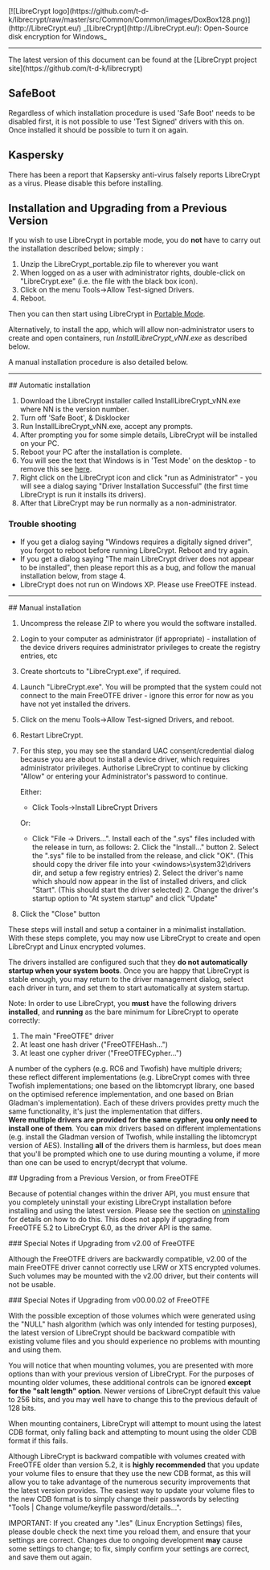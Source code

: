 

<meta content="text/html; charset=UTF-8" http-equiv="Content-Type">
<meta name="keywords" content="disk encryption, security, transparent, AES, plausible deniability, virtual drive, Linux, MS Windows, portable, USB drive, partition">
<meta name="description" content="LibreCrypt: An Open-Source transparent encryption program for PCs. With this software, you can create one or more &quot;containers&quot; on your PC - which appear as disks, anything written to these disks is automatically encrypted before being stored on your hard drive.">

<meta name="author" content="Sarah Dean">
<meta name="copyright" content="Copyright 2004, 2005, 2006, 2007, 2008 Sarah Dean">


<TITLE>Installation and Upgrading from a Previous Version</TITLE>

<link href="https://raw.githubusercontent.com/t-d-k/librecrypt/master/docs/styles_common.css" rel="stylesheet" type="text/css">

<link rel="shortcut icon" href="https://github.com/t-d-k/librecrypt/raw/master/src/Common/Common/images/DoxBox.ico" type="image/x-icon">

<SPAN CLASS="master_link">
[![LibreCrypt logo](https://github.com/t-d-k/librecrypt/raw/master/src/Common/Common/images/DoxBox128.png)](http://LibreCrypt.eu/)
</SPAN>
<SPAN CLASS="master_title">
_[LibreCrypt](http://LibreCrypt.eu/): Open-Source disk encryption for Windows_
</SPAN>

***
<SPAN class="tip">
The latest version of this document can be found at the [LibreCrypt project site](https://github.com/t-d-k/librecrypt)
</SPAN>   

## SafeBoot
Regardless of which installation procedure is used 'Safe Boot' needs to be disabled first, it is not possible to use 'Test Signed' drivers with this on.
Once installed it should be possible to turn it on again.

## Kaspersky
There has been a report that Kapsersky anti-virus falsely reports LibreCrypt as a virus. Please disable this before installing.
          
## Installation and Upgrading from a Previous Version

If you wish to use LibreCrypt in portable mode, you do **not** have to carry out the installation described below; simply :

1. Unzip the LibreCrypt_portable.zip file to wherever you want 
2. When logged on as a user with administrator rights, double-click on "LibreCrypt.exe" (i.e. the file with the black box icon).
3. Click on the menu Tools->Allow Test-signed Drivers.
4. Reboot.

Then you can then start using LibreCrypt in [Portable Mode](portable_mode.html).

Alternatively, to install the app, which will allow non-administrator users to create and open containers, run _InstallLibreCrypt\_vNN.exe_ as described below.

A manual installation procedure is also detailed below.

* * * 
<A NAME="level_3_heading_1">
## Automatic installation
</A>

1. Download the LibreCrypt installer called InstallLibreCrypt_vNN.exe where NN is the version number.
1. Turn off 'Safe Boot', & Disklocker
1. Run InstallLibreCrypt_vNN.exe, accept any prompts.
1. After prompting you for some simple details, LibreCrypt will be installed on your PC.
1. Reboot your PC after the installation is complete.
1. You will see the text that Windows is in 'Test Mode' on the desktop - to remove this see [here](impact_of_kernel_driver_signing.html). 
1. Right click on the LibreCrypt icon and click "run as Administrator" - you will see a dialog saying "Driver Installation Successful" (the first time LibreCrypt is run it installs its drivers).
1. After that LibreCrypt may be run normally as a non-administrator.

### Trouble shooting


* If you get a dialog saying "Windows requires a digitally signed driver", you forgot to reboot before running LibreCrypt. Reboot and try again.
* If you get a dialog saying "The main LibreCrypt driver does not appear to be installed", then please report this as a bug, and follow the manual installation below, from stage 4.
* LibreCrypt does not run on Windows XP. Please use FreeOTFE instead.

* * * 
<A NAME="level_3_heading_2">
## Manual installation
</A>

1. Uncompress the release ZIP to where you would the software installed. 
2. Login to your computer as administrator (if appropriate) - installation of the device drivers requires administrator privileges to create the registry entries, etc
3. Create shortcuts to "LibreCrypt.exe", if required.
4. Launch "LibreCrypt.exe". You will be prompted that the system could not connect to the main FreeOTFE driver - ignore this error for now as you have not yet installed the drivers.
5. Click on the menu Tools->Allow Test-signed Drivers, and reboot.
6. Restart LibreCrypt.
7. For this step, you may see the standard UAC consent/credential dialog because you are about to install a device driver, which requires administrator privileges. 		Authorise LibreCrypt to continue by clicking "Allow" or entering your Administrator's password to continue.

	Either:
	* Click Tools->Install LibreCrypt Drivers
	
	Or:
	* Click "File -> Drivers...". Install each of the ".sys" files included with the release in turn, as follows:
		2. Click the "Install..." button
		2. Select the ".sys" file to be installed from the release, and click "OK". (This should copy the driver file into your &lt;windows&gt;\system32\drivers dir, and setup a few registry entries)
		2. Select the driver's name which should now appear in the list of installed drivers, and click "Start". (This should start the driver selected)
		2. Change the driver's startup option to "At system startup" and click "Update"	
9. Click the "Close" button

These steps will install and setup a container in a minimalist installation. With these steps complete, you may now use LibreCrypt to create and open LibreCrypt and Linux encrypted volumes.

The drivers installed are configured such that they **do not automatically startup when your system boots**. Once you are happy that LibreCrypt is stable enough, you may return to the driver management dialog, select each driver in turn, and set them to start automatically at system startup.

Note: In order to use LibreCrypt, you **must** have the following drivers **installed**, and **running** as the bare minimum for LibreCrypt to operate correctly:

  1. The main "FreeOTFE" driver
  1. At least one hash driver ("FreeOTFEHash...")
  1. At least one cypher driver ("FreeOTFECypher...")

A number of the cyphers (e.g. RC6 and Twofish) have multiple drivers; these reflect different implementations (e.g. LibreCrypt comes with three Twofish implementations; one based on the libtomcrypt library, one based on the optimised reference implementation, and one based on Brian Gladman's implementation). Each of these drivers provides pretty much the same functionality, it's just the implementation that differs.	 
**Were multiple drivers are provided for the same cypher, you only need to install one of them**. You **can** mix drivers based on different implementations (e.g. install the Gladman version of Twofish, while installing the libtomcrypt version of AES). Installing **all** of the drivers them is harmless, but does mean that you'll be prompted which one to use during mounting a volume, if more than one can be used to encrypt/decrypt that volume.

<A NAME="level_4_heading_1">
## Upgrading from a Previous Version, or from FreeOTFE
</A>

Because of potential changes within the driver API, you must ensure that you completely uninstall your existing LibreCrypt installation before installing and using the latest version. Please see the section on [uninstalling](uninstalling.html) for details on how to do this.
This does not apply if upgrading from FreeOTFE 5.2 to LibreCrypt 6.0, as the driver API is the same.

<A NAME="level_5_heading_1">
### Special Notes if Upgrading from v2.00 of FreeOTFE
</A>

Although the FreeOTFE drivers are backwardly compatible, v2.00 of the main FreeOTFE driver cannot correctly use LRW or XTS encrypted volumes. Such volumes may be mounted with the v2.00 driver, but their contents will not be usable.

<A NAME="level_5_heading_2">
### Special Notes if Upgrading from v00.00.02 of FreeOTFE
</A>

With the possible exception of those volumes which were generated using the "NULL" hash algorithm (which was only intended for testing purposes), the latest version of LibreCrypt should be backward compatible with existing volume files and you should experience no problems with mounting and using them.

You will notice that when mounting volumes, you are presented with more options than with your previous version of LibreCrypt. For the purposes of mounting older volumes, these additional controls can be ignored **except for the "salt length" option**. Newer versions of LibreCrypt default this value to 256 bits, and you may well have to change this to the previous default of 128 bits. 

When mounting containers, LibreCrypt will attempt to mount using the latest CDB format, only falling back and attempting to mount using the older CDB format if this fails.

Although LibreCrypt is backward compatible with volumes created with FreeOTFE older than version 5.2, it is **highly recommended** that you update your volume files to ensure that they use the new CDB format, as this will allow you to take advantage of the numerous security improvements that the latest version provides. The easiest way to update your volume files to the new CDB format is to simply change their passwords by selecting "Tools | Change volume/keyfile password/details...".

IMPORTANT: If you created any ".les" (Linux Encryption Settings) files, please double check the next time you reload them, and ensure that your settings are correct. Changes due to ongoing development **may** cause some settings to change; to fix, simply confirm your settings are correct, and save them out again.



